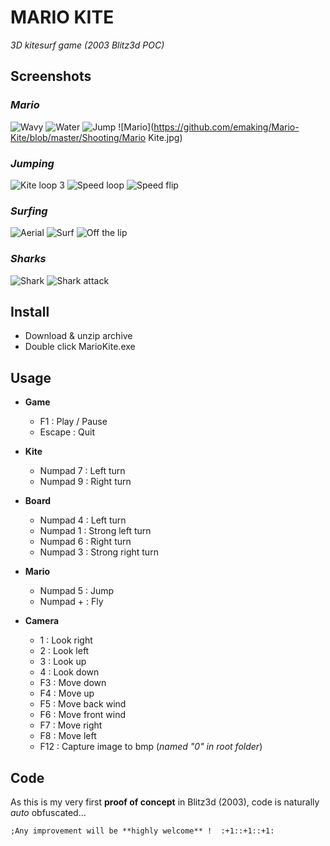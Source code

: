 # MARIO KITE
_3D kitesurf game (2003 Blitz3d POC)_
  
  
  
## Screenshots
  
### _Mario_
  
![Wavy](https://github.com/emaking/Mario-Kite/blob/master/Shooting/wavy.jpg)
![Water](https://github.com/emaking/Mario-Kite/blob/master/Shooting/water.jpg)
![Jump](https://github.com/emaking/Mario-Kite/blob/master/Shooting/jump.jpg)
![Mario](https://github.com/emaking/Mario-Kite/blob/master/Shooting/Mario Kite.jpg)
  
  
  
### _Jumping_
  
![Kite loop 3](https://github.com/emaking/Mario-Kite/blob/master/Shooting/Kite_Loop_3.jpg)
![Speed loop](https://github.com/emaking/Mario-Kite/blob/master/Shooting/speed_loop.jpg)
![Speed flip](https://github.com/emaking/Mario-Kite/blob/master/Shooting/speed_flip.jpg)
  
  
  
### _Surfing_
  
![Aerial](https://github.com/emaking/Mario-Kite/blob/master/Shooting/aerial.jpg)
![Surf](https://github.com/emaking/Mario-Kite/blob/master/Shooting/surf.jpg)
![Off the lip](https://github.com/emaking/Mario-Kite/blob/master/Shooting/off_the_lip.jpg)
  
  
  
### _Sharks_
  
![Shark](https://github.com/emaking/Mario-Kite/blob/master/Shooting/shark.jpg)
![Shark attack](https://github.com/emaking/Mario-Kite/blob/master/Shooting/shark_attack.jpg)
  
  
  
## Install
  
- Download & unzip archive
- Double click MarioKite.exe
  
  
## Usage 
  
* **Game** 
  * F1 : Play / Pause
  * Escape : Quit
  
  
* **Kite**
  * Numpad 7 : Left turn
  * Numpad 9 : Right turn
  
  
* **Board**
  * Numpad 4 : Left turn
  * Numpad 1 : Strong left turn
  * Numpad 6 : Right turn
  * Numpad 3 : Strong right turn
  
  
* **Mario**
  * Numpad 5 : Jump
  * Numpad + : Fly 
  
  
* **Camera**
  * 1 : Look right
  * 2 : Look left
  * 3 : Look up
  * 4 : Look down
  * F3 : Move down
  * F4 : Move up
  * F5 : Move back wind
  * F6 : Move front wind
  * F7 : Move right
  * F8 : Move left
  * F12 : Capture image to bmp (_named "0" in root folder_)
  
  
## Code 
  
As this is my very first **proof of concept** in Blitz3d (2003), code is naturally _auto_ obfuscated...
```
;Any improvement will be **highly welcome** !  :+1::+1::+1:

```



